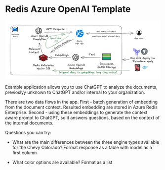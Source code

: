# Redis Azure OpenAI Template

![Azure OpenAI Redis](https://github.com/redisventures/azure-openai-redis-deployment/blob/main/app/assets/diagram-small.png?raw=true)

Example application allows you to use ChatGPT to analyze the documents, previoslyy unknown to ChatGPT and/or internal to your organization.

There are two data flows in the app. First - batch generation of embedding from the document context. Resulted embedding are stored in Azure Redis Enterprise. Second - using these embeddings to generate the context aware prompt to ChatGPT, so it answers questions, based on the context of the internal documents.

Questions you can try:

- What are the main differences between the three engine types available for the Chevy Colorado? Format response as a table with model as a first column

- What  color options are available? Format as a list

